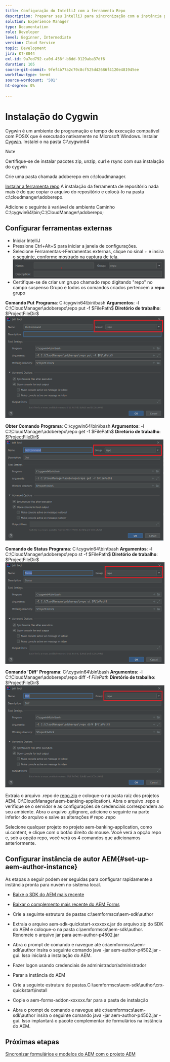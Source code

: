 ```yaml
---
title: Configuração do IntelliJ com a ferramenta Repo
description: Preparar seu IntelliJ para sincronização com a instância pronta para nuvem AEM
solution: Experience Manager
type: Documentation
role: Developer
level: Beginner, Intermediate
version: Cloud Service
topic: Development
jira: KT-8844
exl-id: 9a7ed792-ca0d-458f-b8dd-9129aba37df6
duration: 105
source-git-commit: 9fef4b77a2c70c8cf525d42686f4120e481945ee
workflow-type: tm+mt
source-wordcount: '501'
ht-degree: 0%

---
```


# Instalação do Cygwin


Cygwin é um ambiente de programação e tempo de execução compatível com POSIX que é executado nativamente no Microsoft Windows.
Instalar [Cygwin](https://www.cygwin.com/). Instalei o na pasta C:\cygwin64
>[!NOTE]
> Certifique-se de instalar pacotes zip, unzip, curl e rsync com sua instalação do cygwin

Crie uma pasta chamada adoberepo em c:\cloudmanager.

[Instalar a ferramenta repo](https://github.com/Adobe-Marketing-Cloud/tools/tree/master/repo) A instalação da ferramenta de repositório nada mais é do que copiar o arquivo do repositório e colocá-lo na pasta c:\cloudmanger\adoberepo.

Adicione o seguinte à variável de ambiente Caminho C:\cygwin64\bin;C:\CloudManager\adoberepo;

## Configurar ferramentas externas

* Iniciar IntelliJ
* Pressione Ctrl+Alt+S para iniciar a janela de configurações.
* Selecione Ferramentas->Ferramentas externas, clique no sinal + e insira o seguinte, conforme mostrado na captura de tela.
  ![rep](assets/repo.png)
* Certifique-se de criar um grupo chamado repo digitando &quot;repo&quot; no campo suspenso Grupo e todos os comandos criados pertencem a **repo** grupo


**Comando Put**
**Programa**: C:\cygwin64\bin\bash
**Argumentos**: -l C:\CloudManager\adoberepo\repo put -f \$FilePath\$
**Diretório de trabalho**: \$ProjectFileDir\$
![put-command](assets/put-command.png)

**Obter Comando**
**Programa**: C:\cygwin64\bin\bash
**Argumentos**: -l C:\CloudManager\adoberepo\repo get -f \$FilePath\$
**Diretório de trabalho**: \$ProjectFileDir\$
![get-command](assets/get-command.png)

**Comando de Status**
**Programa**: C:\cygwin64\bin\bash
**Argumentos**: -l C:\CloudManager\adoberepo\repo st -f \$FilePath\$
**Diretório de trabalho**: \$ProjectFileDir\$
![status-command](assets/status-command.png)

**Comando &#39;Diff&#39;**
**Programa**: C:\cygwin64\bin\bash
**Argumentos**: -l C:\CloudManager\adoberepo\repo diff -f $FilePath$
**Diretório de trabalho**: \$ProjectFileDir\$
![diff-command](assets/diff-command.png)

Extraia o arquivo .repo de [repo.zip](assets/repo.zip) e coloque-o na pasta raiz dos projetos AEM. C:\CloudManager\aem-banking-application). Abra o arquivo .repo e verifique se o servidor e as configurações de credenciais correspondem ao seu ambiente.
Abra o arquivo .gitignore, adicione o seguinte na parte inferior do arquivo e salve as alterações \# repo .repo

Selecione qualquer projeto no projeto aem-banking-application, como ui.content, e clique com o botão direito do mouse. Você verá a opção repo e, sob a opção repo, você verá os 4 comandos que adicionamos anteriormente.

## Configurar instância de autor AEM{#set-up-aem-author-instance}

As etapas a seguir podem ser seguidas para configurar rapidamente a instância pronta para nuvem no sistema local.
* [Baixe o SDK do AEM mais recente](https://experience.adobe.com/#/downloads/content/software-distribution/en/aemcloud.html)

* [Baixar o complemento mais recente do AEM Forms](https://experience.adobe.com/#/downloads/content/software-distribution/en/aemcloud.html)

* Crie a seguinte estrutura de pastas c:\aemformscs\aem-sdk\author

* Extraia o arquivo aem-sdk-quickstart-xxxxxxx.jar do arquivo zip do SDK do AEM e coloque-o na pasta c:\aemformscs\aem-sdk\author. Renomeie o arquivo jar para aem-author-p4502.jar

* Abra o prompt de comando e navegue até c:\aemformscs\aem-sdk\author insira o seguinte comando java -jar aem-author-p4502.jar -gui. Isso iniciará a instalação do AEM.
* Fazer logon usando credenciais de administrador/administrador
* Parar a instância do AEM
* Crie a seguinte estrutura de pastas.C:\aemformscs\aem-sdk\author\crx-quickstart\install
* Copie o aem-forms-addon-xxxxxx.far para a pasta de instalação
* Abra o prompt de comando e navegue até c:\aemformscs\aem-sdk\author insira o seguinte comando java -jar aem-author-p4502.jar -gui. Isso implantará o pacote complementar de formulários na instância do AEM.

## Próximas etapas

[Sincronizar formulários e modelos do AEM com o projeto AEM](./deploy-your-first-form.md)
